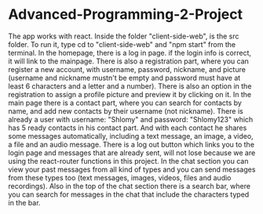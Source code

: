 # Advanced-Programming-2-Project

The app works with react. Inside the folder "client-side-web", is the src folder. To run it, type cd to "client-side-web" and "npm start" from the terminal.
In the homepage, there is a log in page. if the login info is correct, it will link to the mainpage.
There is also a registration part, where you can register a new account, with username, password, nickname, and picture (username and nickname mustn't be empty and password must have at least 6 characters and a letter and a number). There is also an option in the registration to assign a profile picture and preview it by clicking on it.
In the main page there is a contact part, where you can search for contacts by name, and add new contacts by their username (not nickname).
There is already a user with username: "Shlomy" and password: "Shlomy123" which has 5 ready contacts in his contact part. And with each contact he shares some messages automatically, including a text message, an image, a video, a file and an audio message.
There is a log out button which links you to the login page and messages that are already sent, will not lose because we are using the react-router functions in this project.
In the chat section you can view your past messages from all kind of types and you can send messages from these types too (text messages, images, videos, files and audio recordings).
Also in the top of the chat section there is a search bar, where you can search for messages in the chat that include the characters typed in the bar.